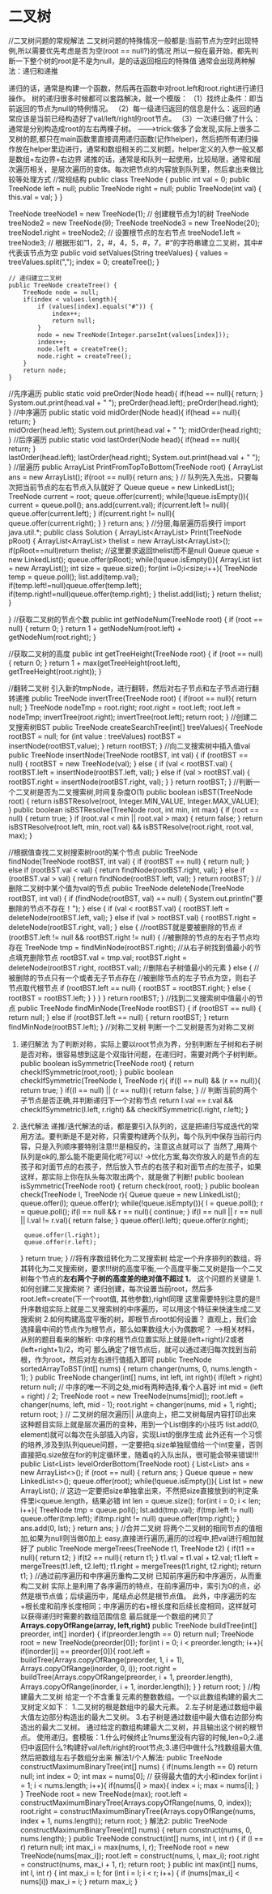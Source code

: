 # 二叉树
//二叉树问题的常规解法
二叉树问题的特殊情况一般都是:当前节点为空时出现特例,所以需要优先考虑是否为空(root == null?)的情况
所以一般在最开始，都先判断一下整个树的root是不是为null，是的话返回相应的特殊值
通常会出现两种解法：递归和递推

递归的话，通常是构建一个函数，然后再在函数中对root.left和root.right进行递归操作。
树的递归很多时候都可以套路解决，就一个模版：
（1）找终止条件：即当前返回的节点为null的特例情况。
（2）每一级递归返回的信息是什么：返回的通常应该是当前已经构造好了val/left/right的root节点。
（3）一次递归做了什么：通常是分别构造成root的左右两棵子树。
--->trick:做多了会发现,实际上很多二叉树的题,都只在main函数里直接调用递归函数(记作helper)，然后把所有递归操作放在helper里边进行，通常和数组相关的二叉树题，helper定义的入参一般又都是数组+左边界+右边界
递推的话，通常是和队列一起使用，比较局限，通常和层次遍历相关，是层次遍历的变体。每次把节点的内容放到队列里，然后拿出来做比较等处理方式
//常规结构
public class TreeNode {
  public int val = 0;
  public TreeNode left = null;
  public TreeNode right = null;
  public TreeNode(int val) {
    this.val = val;
  }
}

TreeNode treeNode1 = new TreeNode(1); // 创建根节点为1的树
TreeNode treeNode2 = new TreeNode(9);
TreeNode treeNode3 = new TreeNode(20); 
treeNode1.right = treeNode2;	// 设置根节点的左右节点
treeNode1.left = treeNode3;
// 根据形如”1，2，#，4，5，#，7，#“的字符串建立二叉树，其中#代表该节点为空
	public void setValues(String treeValues) {
		values = treeValues.split(",");
		index = 0;
		createTree();
	}

	// 递归建立二叉树
	public TreeNode createTree() {
		TreeNode node = null;
		if(index < values.length){
			if (values[index].equals("#")) {
				index++;
				return null;
			}
			node = new TreeNode(Integer.parseInt(values[index]));
			index++;
			node.left = createTree();
			node.right = createTree();
		}
		return node;
	}
//先序遍历
public static void preOrder(Node head){
    if(head == null){
        return;
    }
    System.out.print(head.val + " ");
    preOrder(head.left);
    preOrder(head.right);
}
//中序遍历
public static void midOrder(Node head){
    if(head == null){
        return;
    }    
    midOrder(head.left);
    System.out.print(head.val + " ");
    midOrder(head.right);
}
//后序遍历
public static void lastOrder(Node head){
    if(head == null){
        return;
    }    
    lastOrder(head.left);
    lastOrder(head.right);
    System.out.print(head.val + " ");
}
//层遍历
public ArrayList<Integer> PrintFromTopToBottom(TreeNode root) {
        ArrayList<Integer> ans = new ArrayList<Integer>();
        if(root == null){
            return ans;
        }
		// 队列先入先出，只要每次把当前节点的左右节点入队就好了
        Queue<TreeNode> queue = new LinkedList<TreeNode>();
        TreeNode current = root;
        queue.offer(current);
        while(!queue.isEmpty()){
            current = queue.poll();
            ans.add(current.val);
            if(current.left != null){
                queue.offer(current.left);
            }
            if(current.right != null){
                queue.offer(current.right);
            }
        }
        return ans;
}
//分层,每层遍历后换行
import java.util.*;
public class Solution {
    ArrayList<ArrayList<Integer>> Print(TreeNode pRoot) {
        ArrayList<ArrayList<Integer>> thelist = new ArrayList<ArrayList<Integer>>();
        if(pRoot==null)return thelist; //这里要求返回thelist而不是null
        Queue<TreeNode> queue = new LinkedList<TreeNode>();
        queue.offer(pRoot);
        while(!queue.isEmpty()){
            ArrayList<Integer> list = new ArrayList<Integer>();
            int size = queue.size();
            for(int i=0;i<size;i++){
            TreeNode temp = queue.poll();
            list.add(temp.val);
            if(temp.left!=null)queue.offer(temp.left);
            if(temp.right!=null)queue.offer(temp.right);
            }
            thelist.add(list);
        }
        return thelist;
    }
 
}
//获取二叉树的节点个数
public int getNodeNum(TreeNode root) {
	if (root == null) {
		return 0;
	}
	return 1 + getNodeNum(root.left) + getNodeNum(root.right);
}

//获取二叉树的高度
public int getTreeHeight(TreeNode root) {
	if (root == null) {
		return 0;
	}
	return 1 + max(getTreeHeight(root.left), getTreeHeight(root.right));
}

//翻转二叉树
引入新的tmpNode，进行翻转，然后对右子节点和左子节点进行翻转递推
public TreeNode invertTree(TreeNode root) {
	if(root == null){
		return null;
	}
	TreeNode nodeTmp = root.right;
	root.right = root.left;
	root.left = nodeTmp;
	invertTree(root.right);
	invertTree(root.left);
	return root;
}
//创建二叉搜索树BST
public TreeNode createSearchTree(int[] treeValues){
	TreeNode rootBST = null;
	for (int value : treeValues) 
		rootBST = insertNode(rootBST,value);
	}
	return rootBST;
}
	//向二叉搜索树中插入值val
	public TreeNode insertNode(TreeNode rootBST, int val) {
		if (rootBST == null) {
			rootBST = new TreeNode(val);
		} else {
			if (val < rootBST.val) {
				rootBST.left = insertNode(rootBST.left, val);
			} else if (val > rootBST.val) {
				rootBST.right = insertNode(rootBST.right, val);
			}
		}
		return rootBST;
	}
//判断一个二叉树是否为二叉搜索树,时间复杂度O(1)
public boolean isBST(TreeNode root) {
	return isBSTResolve(root, Integer.MIN_VALUE, Integer.MAX_VALUE);
}
public boolean isBSTResolve(TreeNode root, int min, int max) {
	if (root == null) {
		return true;
	}
	if (root.val < min || root.val > max) {
		return false;
	}
	return isBSTResolve(root.left, min, root.val) && isBSTResolve(root.right, root.val, max);
}

//根据值查找二叉树搜索树root的某个节点
public TreeNode findNode(TreeNode rootBST, int val) {
	if (rootBST == null) {
		return null;
	} else if (rootBST.val < val) {
		return findNode(rootBST.right, val);
	} else if (rootBST.val > val) {
		return findNode(rootBST.left, val);
	}
	return rootBST;
}
//删除二叉树中某个值为val的节点
public TreeNode deleteNode(TreeNode rootBST, int val) {
	if (findNode(rootBST, val) == null) {
		System.out.println("要删除的节点不存在！");
	} else {
		if (val < rootBST.val) {
			rootBST.left = deleteNode(rootBST.left, val);
		} else if (val > rootBST.val) {
			rootBST.right = deleteNode(rootBST.right, val);
		} else {  //rootBST就是要被删除的节点
			if (rootBST.left != null && rootBST.right != null) {  //被删除的节点的左右子节点均存在
				TreeNode tmp = findMinNode(rootBST.right);  //从右子树找到值最小的节点填充删除节点
				rootBST.val = tmp.val;
				rootBST.right = deleteNode(rootBST.right, rootBST.val);  //删除右子树值最小的元素
			} else {  //被删除的节点只有一个或者无子节点存在
				//被删除节点的左子节点为空，则右子节点取代根节点
				if (rootBST.left == null) {
					rootBST = rootBST.right;
				} else {
					rootBST = rootBST.left;
				}
			}
		}
	}
	return rootBST;
}
//找到二叉搜索树中值最小的节点
public TreeNode findMinNode(TreeNode rootBST) {
	if (rootBST == null) {
		return null;
	} else if (rootBST.left == null) {
		return rootBST;
	}
	return findMinNode(rootBST.left);
}
//对称二叉树
判断一个二叉树是否为对称二叉树
1. 递归解法
为了判断对称，实际上要以root节点为界，分别判断左子树和右子树是否对称，很容易想到这是个双指针问题，在递归时，需要对两个子树判断。
public boolean isSymmetric(TreeNode root) {
	return checkIfSymmetric(root,root);
}
public boolean checkIfSymmetric(TreeNode l, TreeNode r){
	if((l == null) && (r == null)){
		return true;
	}
	if((l == null) || (r == null)){
		return false;
	}
	// 判断当前的两个子节点是否正确,并判断递归下一个对称节点
	return l.val == r.val && checkIfSymmetric(l.left, r.right) && checkIfSymmetric(l.right, r.left);
}
2. 迭代解法
递推/迭代解法的话，都是要引入队列的，这是把递归写成迭代的常用方法。要判断是不是对称，只需要构建两个队列，每个队列中保存当前行内容，只是入列顺序要特别注意!!!是相反的，注意这点就可以了
当然了,用两个队列是ok的,那么能不能更简化呢?可以!
->优化方案,每次你放入的是节点的左孩子和对面节点的右孩子，然后放入节点的右孩子和对面节点的左孩子，如果这样，那实际上你在队头每次取出两个，就是做了判断!
public boolean isSymmetric(TreeNode root) {
	return check(root, root);
}
public boolean check(TreeNode l, TreeNode r){
	Queue<TreeNode> queue = new LinkedList<TreeNode>();
	queue.offer(l);
	queue.offer(r);
	while(!queue.isEmpty()){
		l = queue.poll();
		r = queue.poll();
		if(l == null && r == null){
			continue;
		}
		if(l == null || r == null || l.val != r.val){
			return false;
		}
		queue.offer(l.left);
		queue.offer(r.right);

		queue.offer(l.right);
		queue.offer(r.left);
	}
	return true;
}
//将有序数组转化为二叉搜索树
给定一个升序排列的数组，将其转化为二叉搜索树，要求!!!树的高度平衡,一个高度平衡二叉树是指一个二叉树每个节点的**左右两个子树的高度差的绝对值不超过 1**。
这个问题的关键是
1.如何创建二叉搜索树？
递归创建，每次设置当前root，然后多root.left=create(下一个root值, 其他参数),right同理
这里需要特别注意的是!!升序数组实际上就是二叉搜索树的中序遍历，可以用这个特征来快速生成二叉搜索树
2.如何构建高度平衡的树，即根节点root如何设置？
直观上，我们会选择最中间的节点作为根节点，那么如果数组大小为偶数呢？
-->相关材料，从别的题目看来的解析:
中序的根节点位置实际上就是(left+right)/2或者(left+right+1)/2，均可
那么确定了根节点后，就可以通过递归每次找到当前根，作为root，然后对左右进行值插入即可
public TreeNode sortedArrayToBST(int[] nums) {
	return changer(nums, 0, nums.length - 1);
}
public TreeNode changer(int[] nums, int left, int right){
	if(left > right) return null;
	// 中序的唯一不同之处,mid有两种选择,看个人喜好
	int mid = (left + right) / 2;
	TreeNode root = new TreeNode(nums[mid]);
	root.left = changer(nums, left, mid - 1);
	root.right = changer(nums, mid + 1, right);
	return root;
}
// 二叉树的层次遍历||
从底向上，把二叉树每层内容打印出来
这种题目实际上就是层次遍历的变种，用到一个List倒序的小技巧
list.add(0, element)就可以每次在头部插入内容，实现List的倒序生成
此外还有一个习惯的培养,涉及到队列queue问题，一定要把q.size单独赋值给一个int变量，否则直接把q.size放在for的判定循环里，随着q的入队出队，很可能会带来错误!!!
public List<List<Integer>> levelOrderBottom(TreeNode root) {
	List<List<Integer>> ans = new ArrayList<>();
	if (root == null) {
		return ans;
	}
	Queue<TreeNode> queue = new LinkedList<>();
	queue.offer(root);
	while(!queue.isEmpty()){
		List<Integer> lst = new ArrayList<Integer>();
		// 这边一定要把size单独拿出来，不然把size直接放到i的判定条件里i<queue.length，结果必错
		int len = queue.size();
		for(int i = 0; i < len; i++){
			TreeNode tmp = queue.poll();
			lst.add(tmp.val);
			if(tmp.left != null) queue.offer(tmp.left);
			if(tmp.right != null) queue.offer(tmp.right);
		}
		ans.add(0, lst);
	}
	return ans;
}
//合并二叉树
将两个二叉树的相同节点的值相加,如果为null则当做0加上
easy,直接进行遍历,遍历的过程中,把val进行相加就好了
public TreeNode mergeTrees(TreeNode t1, TreeNode t2) {
	if(t1 == null){
		return t2;
	}
	if(t2 == null){
		return t1;
	}
	t1.val = t1.val + t2.val;
	t1.left = mergeTrees(t1.left, t2.left);
	t1.right = mergeTrees(t1.right, t2.right);
	return t1;
}
//通过前序遍历和中序遍历重构二叉树
已知前序遍历和中序遍历，从而重构二叉树
实际上是利用了各序遍历的特点，在前序遍历中，索引为0的点，必然是根节点值；后续遍历中，尾结点必然是根节点值。
此外，中序遍历的左+根长度和前序长度相同；中序遍历的右+根长度和后续长度相同，这样就可以获得递归时需要的数组范围信息
最后就是一个数组的拷贝了**Arrays.copyOfRange(array, left,right)**
public TreeNode buildTree(int[] preorder, int[] inorder) {
	if(preorder.length == 0) return null;
	TreeNode root = new TreeNode(preorder[0]);
	for(int i = 0; i < preorder.length; i++){
		if(inorder[i] == preorder[0]){
			root.left = buildTree(Arrays.copyOfRange(preorder, 1, i + 1), Arrays.copyOfRange(inorder, 0, i));
			root.right = buildTree(Arrays.copyOfRange(preorder, i + 1, preorder.length), Arrays.copyOfRange(inorder, i + 1, inorder.length));
		}
	}
	return root;
}
//构建最大二叉树
给定一个不含重复元素的整数数组。一个以此数组构建的最大二叉树定义如下：
1.二叉树的根是数组中的最大元素。
2.左子树是通过数组中最大值左边部分构造出的最大二叉树。
3.右子树是通过数组中最大值右边部分构造出的最大二叉树。
通过给定的数组构建最大二叉树，并且输出这个树的根节点。
使用递归，套模板：1.什么时候终止?nums里没有内容的时候,len=0;2.递归中返回什么?构建好val/left/right的root节点;3.递归中做什么?找数组最大值,然后把数组左右子数组分出来
解法1/个人解法:
public TreeNode constructMaximumBinaryTree(int[] nums) {
	if(nums.length == 0) return null;
	int index = 0;
	int max = nums[0];
	// 获得最大值的大小和index
	for(int i = 1; i < nums.length; i++){
		if(nums[i] > max){
			index = i;
			max = nums[i];
		}
	}
	TreeNode root = new TreeNode(max);
	root.left = constructMaximumBinaryTree(Arrays.copyOfRange(nums, 0, index));
	root.right = constructMaximumBinaryTree(Arrays.copyOfRange(nums, index + 1, nums.length));
	return root;
}
解法2:
public TreeNode constructMaximumBinaryTree(int[] nums) {
	return construct(nums, 0, nums.length);
}
public TreeNode construct(int[] nums, int l, int r) {
	if (l == r)
		return null;
	int max_i = max(nums, l, r);
	TreeNode root = new TreeNode(nums[max_i]);
	root.left = construct(nums, l, max_i);
	root.right = construct(nums, max_i + 1, r);
	return root;
}
public int max(int[] nums, int l, int r) {
	int max_i = l;
	for (int i = l; i < r; i++) {
		if (nums[max_i] < nums[i])
			max_i = i;
	}
	return max_i;
}